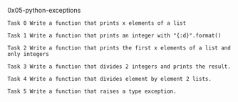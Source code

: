 0x05-python-exceptions
	
	Task 0 Write a function that prints x elements of a list
	
	Task 1 Write a function that prints an integer with "{:d}".format()

	Task 2 Write a function that prints the first x elements of a list and only integers

	Task 3 Write a function that divides 2 integers and prints the result.

	Task 4 Write a function that divides element by element 2 lists.

	Task 5 Write a function that raises a type exception.



